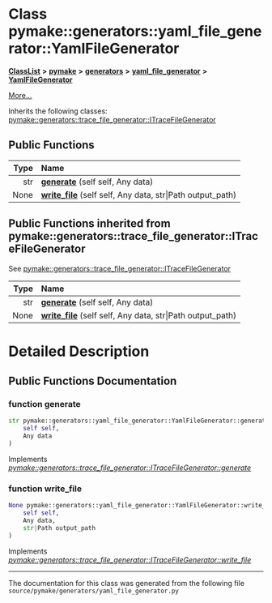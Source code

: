 
# Class pymake::generators::yaml\_file\_generator::YamlFileGenerator



[**ClassList**](annotated.md) **>** [**pymake**](namespacepymake.md) **>** [**generators**](namespacepymake_1_1generators.md) **>** [**yaml\_file\_generator**](namespacepymake_1_1generators_1_1yaml__file__generator.md) **>** [**YamlFileGenerator**](classpymake_1_1generators_1_1yaml__file__generator_1_1YamlFileGenerator.md)



[More...](#detailed-description)




Inherits the following classes: [pymake::generators::trace\_file\_generator::ITraceFileGenerator](classpymake_1_1generators_1_1trace__file__generator_1_1ITraceFileGenerator.md)
















## Public Functions

| Type | Name |
| ---: | :--- |
|  str | [**generate**](#function-generate) (self self, Any data) <br> |
|  None | [**write\_file**](#function-write_file) (self self, Any data, str\|Path output\_path) <br> |

## Public Functions inherited from pymake::generators::trace_file_generator::ITraceFileGenerator

See [pymake::generators::trace\_file\_generator::ITraceFileGenerator](classpymake_1_1generators_1_1trace__file__generator_1_1ITraceFileGenerator.md)

| Type | Name |
| ---: | :--- |
|  str | [**generate**](#function-generate) (self self, Any data) <br> |
|  None | [**write\_file**](#function-write_file) (self self, Any data, str\|Path output\_path) <br> |















# Detailed Description


 


    
## Public Functions Documentation


### function generate 


```Python
str pymake::generators::yaml_file_generator::YamlFileGenerator::generate (
    self self,
    Any data
) 
```



 


        
Implements [*pymake::generators::trace\_file\_generator::ITraceFileGenerator::generate*](classpymake_1_1generators_1_1trace__file__generator_1_1ITraceFileGenerator.md#function-generate)


### function write\_file 


```Python
None pymake::generators::yaml_file_generator::YamlFileGenerator::write_file (
    self self,
    Any data,
    str|Path output_path
) 
```



 


        
Implements [*pymake::generators::trace\_file\_generator::ITraceFileGenerator::write\_file*](classpymake_1_1generators_1_1trace__file__generator_1_1ITraceFileGenerator.md#function-write_file)


------------------------------
The documentation for this class was generated from the following file `source/pymake/generators/yaml_file_generator.py`